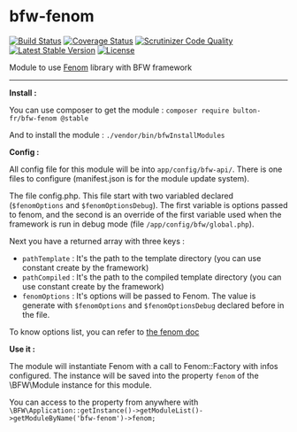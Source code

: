 bfw-fenom
===========

[![Build Status](https://travis-ci.org/bulton-fr/bfw-fenom.svg?branch=2.0)](https://travis-ci.org/bulton-fr/bfw-fenom) [![Coverage Status](https://coveralls.io/repos/github/bulton-fr/bfw-fenom/badge.svg?branch=2.0)](https://coveralls.io/github/bulton-fr/bfw-fenom?branch=2.0) [![Scrutinizer Code Quality](https://scrutinizer-ci.com/g/bulton-fr/bfw-fenom/badges/quality-score.png?b=2.0)](https://scrutinizer-ci.com/g/bulton-fr/bfw-fenom/?branch=2.0)
[![Latest Stable Version](https://poser.pugx.org/bulton-fr/bfw-fenom/v/stable)](https://packagist.org/packages/bulton-fr/bfw-fenom) [![License](https://poser.pugx.org/bulton-fr/bfw-fenom/license)](https://packagist.org/packages/bulton-fr/bfw-fenom)

Module to use [Fenom](https://github.com/fenom-template/fenom) library with BFW framework

---

__Install :__

You can use composer to get the module : `composer require bulton-fr/bfw-fenom @stable`

And to install the module : `./vendor/bin/bfwInstallModules`

__Config :__

All config file for this module will be into `app/config/bfw-api/`. There is one files to configure (manifest.json is for the module update system).

The file config.php. This file start with two variabled declared (`$fenomOptions` and `$fenomOptionsDebug`). The first variable is options passed to fenom, and the second is an override of the first variable used when the framework is run in debug mode (file `/app/config/bfw/global.php`).

Next you have a returned array with three keys :
* `pathTemplate` : It's the path to the template directory (you can use constant create by the framework)
* `pathCompiled` : It's the path to the compiled template directory (you can use constant create by the framework)
* `fenomOptions` : It's options will be passed to Fenom. The value is generate with `$fenomOptions` and `$fenomOptionsDebug` declared before in the file.

To know options list, you can refer to [the fenom doc](https://github.com/fenom-template/fenom/blob/master/docs/en/configuration.md)

__Use it :__

The module will instantiate Fenom with a call to Fenom::Factory with infos configured. The instance will be saved into the property `fenom` of the \BFW\Module instance for this module.

You can access to the property from anywhere with `\BFW\Application::getInstance()->getModuleList()->getModuleByName('bfw-fenom')->fenom;`
